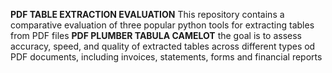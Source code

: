 **PDF TABLE EXTRACTION EVALUATION**
This repository contains a comparative evaluation of three popular python tools for extracting tables from PDF files
**PDF PLUMBER
TABULA
CAMELOT**
the goal is to assess accuracy, speed, and quality of extracted tables across different types od PDF documents, including invoices, statements, forms and financial reports
